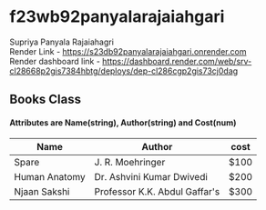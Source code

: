 # f23wb92panyalarajaiahgari
Supriya Panyala Rajaiahagri<br>
Render Link - https://s23db92panyalarajaiahgari.onrender.com <br>
Render dashboard link - https://dashboard.render.com/web/srv-cl28668p2gis7384hbtg/deploys/dep-cl286cgp2gis73cj0dag

## Books Class

#### Attributes are Name(string), Author(string) and Cost(num)

| Name            | Author                        | cost   |
|-----------------|-------------------------------|--------|
| Spare           | J. R. Moehringer              | $100   |
| Human Anatomy   | Dr. Ashvini Kumar Dwivedi     | $200   |
| Njaan Sakshi    | Professor K.K. Abdul Gaffar's | $300   |
